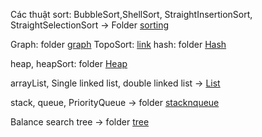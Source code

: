Các thuật sort: BubbleSort,ShellSort,  StraightInsertionSort, StraightSelectionSort -> Folder [sorting](https://github.com/nguyenquivinhquang/Data-Structures-and-Algorithms/tree/main/src/sorting)

Graph: folder [graph](https://github.com/nguyenquivinhquang/Data-Structures-and-Algorithms/tree/main/src/graph)
TopoSort: [link](https://github.com/nguyenquivinhquang/Data-Structures-and-Algorithms/blob/bf0c3f063963b008eebd941bf85049d7340910dc/src/graph/DGraphModel.java#L142)
hash: folder [Hash](https://github.com/nguyenquivinhquang/Data-Structures-and-Algorithms/tree/main/src/hash)

heap, heapSort: folder [Heap](https://github.com/nguyenquivinhquang/Data-Structures-and-Algorithms/tree/main/src/heap)

arrayList, Single linked list, double linked list -> [List](https://github.com/nguyenquivinhquang/Data-Structures-and-Algorithms/tree/main/src/list)

stack, queue, PriorityQueue -> folder [stacknqueue](https://github.com/nguyenquivinhquang/Data-Structures-and-Algorithms/tree/main/src/stacknqueue)

Balance search tree -> folder [tree](https://github.com/nguyenquivinhquang/Data-Structures-and-Algorithms/tree/main/src/tree)
